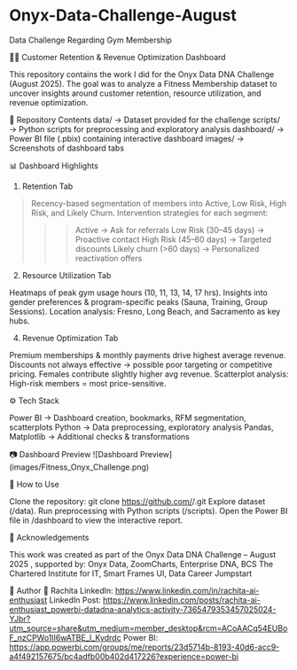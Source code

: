 # Onyx-Data-Challenge-August
Data Challenge Regarding Gym Membership


🏋️‍♂️ Customer Retention & Revenue Optimization Dashboard

This repository contains the work I did for the Onyx Data DNA Challenge (August 2025).
The goal was to analyze a Fitness Membership dataset to uncover insights around customer retention, resource utilization, and revenue optimization.

📂 Repository Contents
data/ → Dataset provided for the challenge
scripts/ → Python scripts for preprocessing and exploratory analysis
dashboard/ → Power BI file (.pbix) containing interactive dashboard
images/ → Screenshots of dashboard tabs

📊 Dashboard Highlights

1. Retention Tab

>Recency-based segmentation of members into Active, Low Risk, High Risk, and Likely Churn.
>Intervention strategies for each segment:
>>>Active → Ask for referrals
>>>Low Risk (30–45 days) → Proactive contact
>>>High Risk (45–60 days) → Targeted discounts
>>>Likely churn (>60 days) → Personalized reactivation offers

2. Resource Utilization Tab
   
Heatmaps of peak gym usage hours (10, 11, 13, 14, 17 hrs).
Insights into gender preferences & program-specific peaks (Sauna, Training, Group Sessions).
Location analysis: Fresno, Long Beach, and Sacramento as key hubs.

4. Revenue Optimization Tab

Premium memberships & monthly payments drive highest average revenue.
Discounts not always effective → possible poor targeting or competitive pricing.
Females contribute slightly higher avg revenue.
Scatterplot analysis: High-risk members = most price-sensitive.

⚙️ Tech Stack

Power BI → Dashboard creation, bookmarks, RFM segmentation, scatterplots
Python → Data preprocessing, exploratory analysis
Pandas, Matplotlib → Additional checks & transformations

📷 Dashboard Preview  ![Dashboard Preview] (images/Fitness_Onyx_Challenge.png)

🚀 How to Use

Clone the repository: git clone https://github.com/<your-username>/<repo-name>.git
Explore dataset (/data).
Run preprocessing with Python scripts (/scripts).
Open the Power BI file in /dashboard to view the interactive report.

🙏 Acknowledgements

This work was created as part of the Onyx Data DNA Challenge – August 2025
, supported by:
Onyx Data, ZoomCharts, Enterprise DNA, BCS The Chartered Institute for IT,
Smart Frames UI, Data Career Jumpstart

📌 Author
👤 Rachita
LinkedIn: https://www.linkedin.com/in/rachita-ai-enthusiast
LinkedIn Post: https://www.linkedin.com/posts/rachita-ai-enthusiast_powerbi-datadna-analytics-activity-7365479353457025024-YJbr?utm_source=share&utm_medium=member_desktop&rcm=ACoAACq54EUBoF_nzCPWo1lI6wATBE_l_Kydrdc
Power BI: https://app.powerbi.com/groups/me/reports/23d5714b-8193-40d6-acc9-a4f492157675/bc4adfb00b402d417226?experience=power-bi

